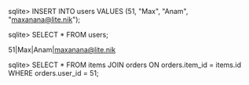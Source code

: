 <!-- How many users are there?
SELECT COUNT(*) FROM users

What are the 5 most expensive items?
SELECT price FROM items ORDER BY price DESC LIMIT 5;

What's the cheapest book? (Does that change for "category is exactly 'book'"
 versus "category contains 'book'"?)
SELECT title, category, price FROM ITEMS ORDER BY price LIMIT 1;

Who lives at "6439 Zetta Hills, Willmouth, WY"? Do they have another address?
 SELECT * FROM addresses WHERE zip LIKE '150__';

Correct Virginie Mitchell's address to "New York, NY, 10108".
SELECT id FROM addresses first_name = 'Virginie'
39

SELECT * FROM addresses WHERE id LIKE '39';

UPDATE addresses SET city = 'New York', state = 'NY', zip = '10108' WHERE id = 39;

How much would it cost to buy one of each tool?
SELECT SUM(price) FROM items;
467488

How many total items did we sell?
SELECT * FROM orders;

SELECT item_id FROM orders;

SELECT SUM(item_id) FROM orders;
19334

How much was spent on books?
SELECT * FROM items WHERE category LIKE 'book_';
id|title|category|description|price
4|Fantastic Steel Chair|Books|Advanced attitude-oriented encryption|9246
21|Fantastic Rubber Shoes|Books|Reverse-engineered modular hierarchy|8904
76|Ergonomic Granite Chair|Books|De-engineered bi-directional portal|1496
98|Practical Plastic Hat|Books|Implemented non-volatile model|3056

SELECT SUM(price) FROM items WHERE category IN ('Books');
SUM(price)
22702

Simulate buying an item by inserting a User for yourself and an Order for that User. -->

sqlite> INSERT INTO users VALUES (51, "Max", "Anam", "maxanana@lite.nik");

sqlite> SELECT * FROM users;

51|Max|Anam|maxanana@lite.nik

sqlite> SELECT * FROM items JOIN orders ON orders.item_id = items.id WHERE orders.user_id = 51;
